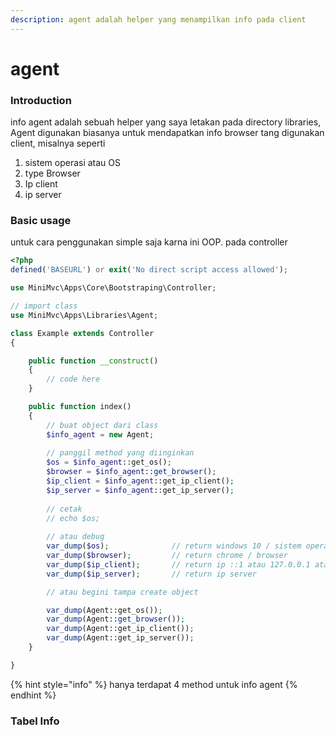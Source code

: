 ```yaml
---
description: agent adalah helper yang menampilkan info pada client
---
```


# agent

### Introduction

info agent adalah sebuah helper yang saya letakan pada directory libraries, Agent digunakan biasanya untuk mendapatkan info browser tang digunakan client, misalnya seperti

1. sistem operasi atau OS
2. type Browser
3. Ip client
4. ip server

### Basic usage

untuk cara penggunakan simple saja karna ini OOP. pada controller

```php
<?php
defined('BASEURL') or exit('No direct script access allowed');

use MiniMvc\Apps\Core\Bootstraping\Controller;

// import class
use MiniMvc\Apps\Libraries\Agent;

class Example extends Controller
{

	public function __construct()
	{
		// code here
	}

	public function index()
	{
		// buat object dari class
		$info_agent = new Agent;
		
		// panggil method yang diinginkan
	 	$os = $info_agent::get_os();
 		$browser = $info_agent::get_browser();
 		$ip_client = $info_agent::get_ip_client();
 		$ip_server = $info_agent::get_ip_server();
 
		// cetak
		// echo $os;
		
		// atau debug
		var_dump($os);				// return windows 10 / sistem operasi
		var_dump($browser);			// return chrome / browser
		var_dump($ip_client);		// return ip ::1 atau 127.0.0.1 atau ip client
		var_dump($ip_server);		// return ip server

		// atau begini tampa create object

		var_dump(Agent::get_os());
		var_dump(Agent::get_browser());
		var_dump(Agent::get_ip_client());
		var_dump(Agent::get_ip_server());
	}

}
```

{% hint style="info" %}
hanya terdapat 4 method untuk info agent
{% endhint %}

### Tabel Info

